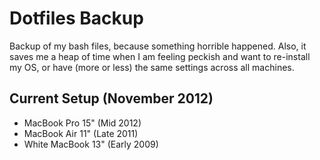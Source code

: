# Dotfiles Backup #
Backup of my bash files, because something horrible happened.
Also, it saves me a heap of time when I am feeling peckish and want to re-install my OS, or have (more or less) the same settings across all machines.

## Current Setup (November 2012) ##

* MacBook Pro 15" (Mid 2012)
* MacBook Air 11" (Late 2011)
* White MacBook 13" (Early 2009)

